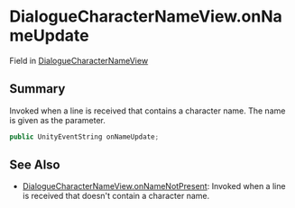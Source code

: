 # DialogueCharacterNameView.onNameUpdate

Field in [DialogueCharacterNameView](/docs/api/csharp/yarn.unity.dialoguecharacternameview.md)

## Summary


Invoked when a line is received that contains a character name.
The name is given as the parameter.


```csharp
public UnityEventString onNameUpdate;
```

## See Also

* [DialogueCharacterNameView.onNameNotPresent](/docs/api/csharp/yarn.unity.dialoguecharacternameview.onnamenotpresent.md): Invoked when a line is received that doesn't contain a character name.

